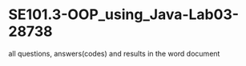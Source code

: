 # SE101.3-OOP_using_Java-Lab03-28738
all questions, answers(codes) and results in the word document
